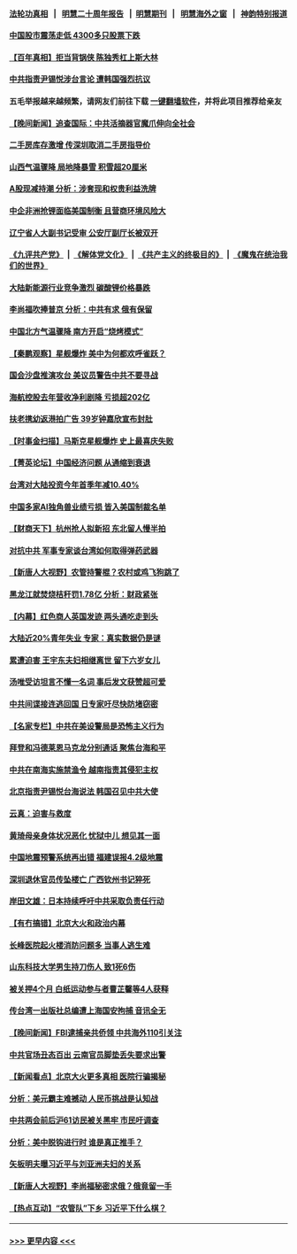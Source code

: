 #### [法轮功真相](https://github.com/gfw-breaker/truth/blob/master/README.md?t=0) &nbsp;&nbsp;|&nbsp;&nbsp; [明慧二十周年报告](https://github.com/gfw-breaker/mh-reports/blob/master/README.md?t=0) &nbsp;&nbsp;|&nbsp;&nbsp;[明慧期刊](https://github.com/gfw-breaker/mh-qikan) &nbsp;&nbsp;|&nbsp;&nbsp; [明慧海外之窗](https://github.com/gfw-breaker/mh-news/blob/master/README.md?t=0) &nbsp;&nbsp;|&nbsp;&nbsp; [神韵特别报道](https://github.com/gfw-breaker/mh-news/blob/master/shenyun.md?t=0)
#### [中国股市震荡走低 4300多只股票下跌](../pages/nsc413/n13978305.md?t=04212143) 
#### [【百年真相】拒当背锅侠 陈独秀杠上斯大林](../pages/nsc413/n13976643.md?t=04212143) 
#### [中共指责尹锡悦涉台言论 遭韩国强烈抗议](../pages/nsc413/n13978047.md?t=04212143) 
#### 五毛举报越来越频繁，请网友们前往下载 [一键翻墙软件](https://github.com/gfw-breaker/ssr-accounts)，并将此项目推荐给亲友
#### [【晚间新闻】追查国际：中共活摘器官魔爪伸向全社会](../pages/nsc413/n13978194.md?t=04212143) 
#### [二手房库存激增 传深圳取消二手房指导价](../pages/nsc413/n13977982.md?t=04212143) 
#### [山西气温骤降 局地降暴雪 积雪超20厘米](../pages/nsc413/n13977862.md?t=04212143) 
#### [A股现减持潮 分析：涉套现和权贵利益洗牌](../pages/nsc413/n13977934.md?t=04212143) 
#### [中企非洲抢锂面临美国制衡 且营商环境风险大](../pages/nsc413/n13977971.md?t=04212143) 
#### [辽宁省人大副书记受审 公安厅副厅长被双开](../pages/nsc413/n13977857.md?t=04212143) 
#### [《九评共产党》](https://github.com/begood0513/9ping.md/blob/master/README.md) &nbsp;|&nbsp; [《解体党文化》](../../../../jtdwh.md/blob/master/README.md)  &nbsp;|&nbsp; [《共产主义的终极目的》](../../../../gczydzjmd.md/blob/master/README.md) &nbsp;|&nbsp; [《魔鬼在统治我们的世界》](../../../../mgztzwmdsj.md/blob/master/README.md) 
#### [大陆新能源行业竞争激烈 碳酸锂价格暴跌](../pages/nsc413/n13977846.md?t=04212143) 
#### [李尚福吹捧普京 分析：中共有求 俄有保留](../pages/nsc413/n13977602.md?t=04212143) 
#### [中国北方气温骤降 南方开启“烧烤模式”](../pages/nsc413/n13977775.md?t=04212143) 
#### [【秦鹏观察】星舰爆炸 美中为何都欢呼雀跃？](../pages/nsc413/n13977756.md?t=04212143) 
#### [国会沙盘推演攻台 美议员警告中共不要寻战](../pages/nsc413/n13977517.md?t=04212143) 
#### [海航控股去年营收净利剧降 亏损超202亿](../pages/nsc413/n13977742.md?t=04212143) 
#### [扶老携幼返港拍广告 39岁钟嘉欣宣布封肚](../pages/nsc413/n13977724.md?t=04212143) 
#### [【时事金扫描】马斯克星舰爆炸 史上最喜庆失败](../pages/nsc413/n13977727.md?t=04212143) 
#### [【菁英论坛】中国经济问题 从通缩到衰退](../pages/nsc413/n13977685.md?t=04212143) 
#### [台湾对大陆投资今年首季年减10.40%](../pages/nsc413/n13977700.md?t=04212143) 
#### [中国多家AI独角兽业绩亏损 皆入美国制裁名单](../pages/nsc413/n13977702.md?t=04212143) 
#### [【财商天下】杭州抢人拟新招 东北留人慢半拍](../pages/nsc413/n13977617.md?t=04212143) 
#### [对抗中共 军事专家谈台湾如何取得弹药武器](../pages/nsc413/n13977344.md?t=04212143) 
#### [【新唐人大视野】农管持警棍？农村或鸡飞狗跳了](../pages/nsc413/n13977682.md?t=04212143) 
#### [黑龙江就焚烧桔秆罚1.78亿 分析：财政紧张](../pages/nsc413/n13977697.md?t=04212143) 
#### [【内幕】红色商人英国发迹 两头通吃走到头](../pages/nsc413/n13977589.md?t=04212143) 
#### [大陆近20%青年失业 专家：真实数据仍是谜](../pages/nsc413/n13976701.md?t=04212143) 
#### [累遭迫害 王宇东夫妇相继离世 留下六岁女儿](../pages/nsc413/n13977555.md?t=04212143) 
#### [汤唯受访坦言不懂一名词 事后发文获赞超可爱](../pages/nsc413/n13977611.md?t=04212143) 
#### [中共间谍接连逃回国 日专家吁尽快防堵窃密](../pages/nsc413/n13976469.md?t=04212143) 
#### [【名家专栏】中共在美设警局是恐怖主义行为](../pages/nsc413/n13977345.md?t=04212143) 
#### [拜登和冯德莱恩马克龙分别通话 聚焦台海和平](../pages/nsc413/n13977609.md?t=04212143) 
#### [中共在南海实施禁渔令 越南指责其侵犯主权](../pages/nsc413/n13977475.md?t=04212143) 
#### [北京指责尹锡悦台海说法 韩国召见中共大使](../pages/nsc413/n13977543.md?t=04212143) 
#### [云真：迫害与救度](../pages/nsc413/n13977248.md?t=04212143) 
#### [黄琦母亲身体状况恶化 忧狱中儿 想见其一面](../pages/nsc413/n13977542.md?t=04212143) 
#### [中国地震预警系统再出错 福建误报4.2级地震](../pages/nsc413/n13977339.md?t=04212143) 
#### [深圳退休官员传坠楼亡 广西钦州书记猝死](../pages/nsc413/n13977346.md?t=04212143) 
#### [岸田文雄：日本持续呼吁中共采取负责任行动](../pages/nsc413/n13977307.md?t=04212143) 
#### [【有冇搞错】北京大火和政治内幕](../pages/nsc413/n13977190.md?t=04212143) 
#### [长峰医院起火楼消防问题多 当事人逃生难](../pages/nsc413/n13976882.md?t=04212143) 
#### [山东科技大学男生持刀伤人 致1死6伤](../pages/nsc413/n13977275.md?t=04212143) 
#### [被关押4个月 白纸运动参与者曹芷馨等4人获释](../pages/nsc413/n13977237.md?t=04212143) 
#### [传台湾一出版社总编遭上海国安拘捕 音讯全无](../pages/nsc413/n13977164.md?t=04212143) 
#### [【晚间新闻】FBI逮捕亲共侨领 中共海外110引关注](../pages/nsc413/n13977148.md?t=04212143) 
#### [中共官场丑态百出 云南官员脚垫丢失要求出警](../pages/nsc413/n13976917.md?t=04212143) 
#### [【新闻看点】北京大火更多真相 医院行骗揭秘](../pages/nsc413/n13976826.md?t=04212143) 
#### [分析：美元霸主难撼动 人民币挑战是认知战](../pages/nsc413/n13976125.md?t=04212143) 
#### [中共两会前后沪61访民被关黑牢 市民吁调查](../pages/nsc413/n13976054.md?t=04212143) 
#### [分析：美中脱钩进行时 谁是真正推手？](../pages/nsc413/n13976841.md?t=04212143) 
#### [矢板明夫曝习近平与刘亚洲夫妇的关系](../pages/nsc413/n13976947.md?t=04212143) 
#### [【新唐人大视野】李尚福秘密求俄？俄竟留一手](../pages/nsc413/n13976759.md?t=04212143) 
#### [【热点互动】“农管队”下乡 习近平下什么棋？](../pages/nsc413/n13976792.md?t=04212143) 

----
#### [ >>> 更早内容 <<< ](../indexes/nsc413-earlier.md)
